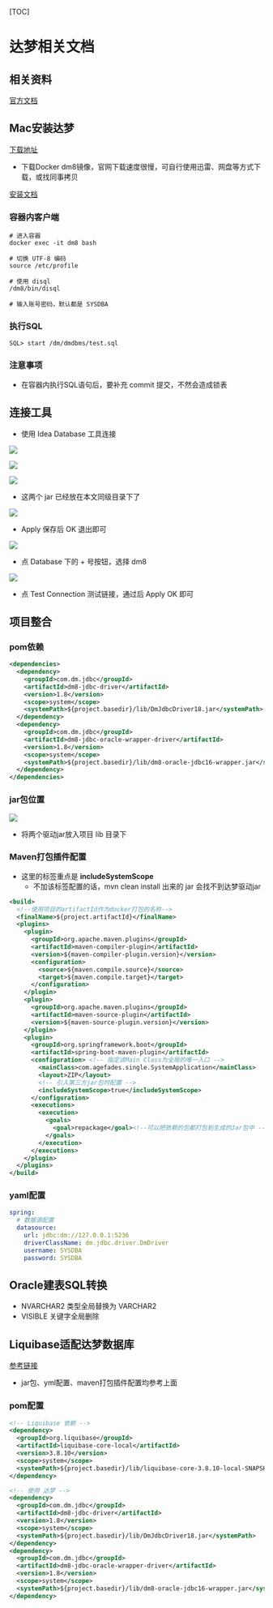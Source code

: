 [TOC]

# 达梦相关文档

## 相关资料

[官方文档](https://eco.dameng.com/)

## Mac安装达梦

[下载地址](https://eco.dameng.com/download/)

- 下载Docker dm8镜像，官网下载速度很慢，可自行使用迅雷、网盘等方式下载，或找同事拷贝

[安装文档](https://eco.dameng.com/docs/zh-cn/start/dm-install-docker.html)

### 容器内客户端

```shell
# 进入容器
docker exec -it dm8 bash

# 切换 UTF-8 编码
source /etc/profile

# 使用 disql
/dm8/bin/disql

# 输入账号密码，默认都是 SYSDBA
```

### 执行SQL

```shell
SQL> start /dm/dmdbms/test.sql
```

### 注意事项

- 在容器内执行SQL语句后，要补充 commit 提交，不然会造成锁表

## 连接工具

- 使用 Idea Database 工具连接

![](https://agefades-note.oss-cn-beijing.aliyuncs.com/1623910846932.png)

![](https://agefades-note.oss-cn-beijing.aliyuncs.com/1623910888800.png)

![](https://agefades-note.oss-cn-beijing.aliyuncs.com/1623910948048.png)

- 这两个 jar 已经放在本文同级目录下了

![](https://agefades-note.oss-cn-beijing.aliyuncs.com/1623911019309.png)

- Apply 保存后 OK 退出即可

![](https://agefades-note.oss-cn-beijing.aliyuncs.com/1623911055437.png)

- 点 Database 下的 + 号按钮，选择 dm8

![](https://agefades-note.oss-cn-beijing.aliyuncs.com/1623911129052.png)

- 点 Test Connection 测试链接，通过后 Apply OK 即可

## 项目整合

### pom依赖

```xml
<dependencies>
  <dependency>
    <groupId>com.dm.jdbc</groupId>
    <artifactId>dm8-jdbc-driver</artifactId>
    <version>1.8</version>
    <scope>system</scope>
    <systemPath>${project.basedir}/lib/DmJdbcDriver18.jar</systemPath>
  </dependency>
  <dependency>
    <groupId>com.dm.jdbc</groupId>
    <artifactId>dm8-jdbc-oracle-wrapper-driver</artifactId>
    <version>1.8</version>
    <scope>system</scope>
    <systemPath>${project.basedir}/lib/dm8-oracle-jdbc16-wrapper.jar</systemPath>
  </dependency>
</dependencies>
```

### jar包位置

![](https://agefades-note.oss-cn-beijing.aliyuncs.com/1623911257091.png)

- 将两个驱动jar放入项目 lib 目录下

### Maven打包插件配置

- 这里的标签重点是 **includeSystemScope**
  - 不加该标签配置的话，mvn clean install 出来的 jar 会找不到达梦驱动jar

```xml
<build>
  <!--使用项目的artifactId作为docker打包的名称-->
  <finalName>${project.artifactId}</finalName>
  <plugins>
    <plugin>
      <groupId>org.apache.maven.plugins</groupId>
      <artifactId>maven-compiler-plugin</artifactId>
      <version>${maven-compiler-plugin.version}</version>
      <configuration>
        <source>${maven.compile.source}</source>
        <target>${maven.compile.target}</target>
      </configuration>
    </plugin>
    <plugin>
      <groupId>org.apache.maven.plugins</groupId>
      <artifactId>maven-source-plugin</artifactId>
      <version>${maven-source-plugin.version}</version>
    </plugin>
    <plugin>
      <groupId>org.springframework.boot</groupId>
      <artifactId>spring-boot-maven-plugin</artifactId>
      <configuration> <!-- 指定该Main Class为全局的唯一入口 -->
        <mainClass>com.agefades.single.SystemApplication</mainClass>
        <layout>ZIP</layout>
        <!-- 引入第三方jar包时配置 -->
        <includeSystemScope>true</includeSystemScope>
      </configuration>
      <executions>
        <execution>
          <goals>
            <goal>repackage</goal><!--可以把依赖的包都打包到生成的Jar包中 -->
          </goals>
        </execution>
      </executions>
    </plugin>
  </plugins>
</build>
```

### yaml配置

```yaml
spring:
  # 数据源配置
  datasource:
    url: jdbc:dm://127.0.0.1:5236
    driverClassName: dm.jdbc.driver.DmDriver
    username: SYSDBA
    password: SYSDBA
```

## Oracle建表SQL转换

- NVARCHAR2 类型全局替换为 VARCHAR2
- VISIBLE 关键字全局删除

## Liquibase适配达梦数据库

[参考链接](http://www.kaisir.com/2020/08/liquibase%E5%85%BC%E5%AE%B9%E8%BE%BE%E6%A2%A6dm8%E9%97%AE%E9%A2%98%E8%AE%B0%E5%BD%95.html)

- jar包、yml配置、maven打包插件配置均参考上面

### pom配置

```xml
<!-- Liquibase 依赖 -->
<dependency>
  <groupId>org.liquibase</groupId>
  <artifactId>liquibase-core-local</artifactId>
  <version>3.8.10</version>
  <scope>system</scope>
  <systemPath>${project.basedir}/lib/liquibase-core-3.8.10-local-SNAPSHOT.jar</systemPath>
</dependency>

<!-- 使用 达梦 -->
<dependency>
  <groupId>com.dm.jdbc</groupId>
  <artifactId>dm8-jdbc-driver</artifactId>
  <version>1.8</version>
  <scope>system</scope>
  <systemPath>${project.basedir}/lib/DmJdbcDriver18.jar</systemPath>
</dependency>
<dependency>
  <groupId>com.dm.jdbc</groupId>
  <artifactId>dm8-jdbc-oracle-wrapper-driver</artifactId>
  <version>1.8</version>
  <scope>system</scope>
  <systemPath>${project.basedir}/lib/dm8-oracle-jdbc16-wrapper.jar</systemPath>
</dependency>
```

